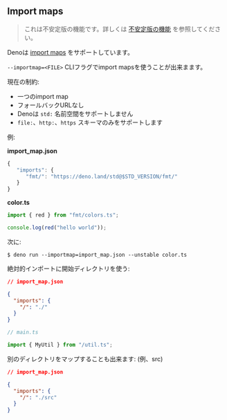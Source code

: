 ## Import maps

<!--
> This is an unstable feature. Learn more about
> [unstable features](../runtime/stability.md).
-->
> これは不安定版の機能です。詳しくは [不安定版の機能](../runtime/stability.md) を参照してください。

<!-- Deno supports [import maps](https://github.com/WICG/import-maps). -->
Denoは [import maps](https://github.com/WICG/import-maps) をサポートしています。

<!-- You can use import maps with the `--importmap=<FILE>` CLI flag. -->
`--importmap=<FILE>` CLIフラグでimport mapsを使うことが出来まます。

<!-- Current limitations: -->
現在の制約:

<!--
- single import map
- no fallback URLs
- Deno does not support `std:` namespace
- supports only `file:`, `http:` and `https:` schemes
-->
- 一つのimport map
- フォールバックURLなし
- Denoは `std:` 名前空間をサポートしません
- `file:`、`http:`、`https` スキーマのみをサポートします

<!-- Example: -->
例:

**import_map.json**

```js
{
   "imports": {
      "fmt/": "https://deno.land/std@$STD_VERSION/fmt/"
   }
}
```

**color.ts**

```ts
import { red } from "fmt/colors.ts";

console.log(red("hello world"));
```

<!-- Then: -->
次に:

```shell
$ deno run --importmap=import_map.json --unstable color.ts
```

<!-- To use starting directory for absolute imports: -->
絶対的インポートに開始ディレクトリを使う:

```json
// import_map.json

{
  "imports": {
    "/": "./"
  }
}
```

```ts
// main.ts

import { MyUtil } from "/util.ts";
```

<!-- You may map a different directory: (eg. src) -->
別のディレクトリをマップすることも出来ます: (例、src)

```json
// import_map.json

{
  "imports": {
    "/": "./src"
  }
}
```
